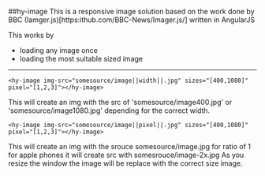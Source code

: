 ##hy-image
This is a responsive image solution based on the 
work done by BBC (Iamger.js)[https:ithub.com/BBC-News/Imager.js/] written in
AngularJS

This works by
* loading any image once
* loading the most suitable sized image

---------
    
    <hy-image img-src="somesource/image||width||.jpg" sizes="[400,1080]" pixel="[1,2,3]"></hy-image>
This will create an img with the src of 'somesource/image400.jpg' or  'somesource/image1080.jpg' depending
for the correct width.

    <hy-image img-src="somesource/image||pixel||.jpg" sizes="[400,1080]" pixel="[1,2,3]"></hy-image>

This will create an img with the srouce somesource/image.jpg for ratio of 1 for apple phones it 
will create src with somesrouce/image-2x.jpg
As you resize the window the image will be replace with the correct size image.
